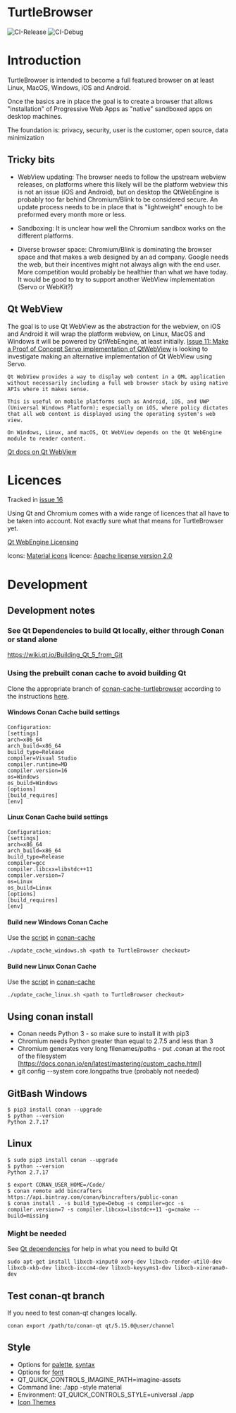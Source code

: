 # TurtleBrowser

![CI-Release](https://github.com/turtlebrowser/turtlebrowser/workflows/CI-Release/badge.svg)
![CI-Debug](https://github.com/turtlebrowser/turtlebrowser/workflows/CI-Debug/badge.svg)

# Introduction

TurtleBrowser is intended to become a full featured browser on at least Linux, MacOS, Windows, iOS and Android.

Once the basics are in place the goal is to create a browser that allows "installation" of Progressive Web Apps
as "native" sandboxed apps on desktop machines.

The foundation is: privacy, security, user is the customer, open source, data minimization

## Tricky bits

- WebView updating: The browser needs to follow the upstream webview releases, on platforms where
  this likely will be the platform webview this is not an issue (iOS and Android), but on desktop
  the QtWebEngine is probably too far behind Chromium/Blink to be considered secure. An update process
  needs to be in place that is "lightweight" enough to be preformed every month more or less.

- Sandboxing: It is unclear how well the Chromium sandbox works on the different platforms.

- Diverse browser space: Chromium/Blink is dominating the browser space and that makes a web
  designed by an ad company. Google needs the web, but their incentives might not always align
  with the end user. More competition would probably be healthier than what we have today. It would
  be good to try to support another WebView implementation (Servo or WebKit?)

## Qt WebView

The goal is to use Qt WebView as the abstraction for the webview, on iOS and Android it will wrap the
platform webview, on Linux, MacOS and Windows it will be powered by QtWebEngine, at least initially.
[Issue 11: Make a Proof of Concept Servo implementation of QtWebView](https://github.com/turtlebrowser/turtlebrowser/issues/11)
is looking to investigate making an alternative implementation of Qt WebView using Servo.

```
Qt WebView provides a way to display web content in a QML application without necessarily including a full web browser stack by using native APIs where it makes sense.

This is useful on mobile platforms such as Android, iOS, and UWP (Universal Windows Platform); especially on iOS, where policy dictates that all web content is displayed using the operating system's web view.

On Windows, Linux, and macOS, Qt WebView depends on the Qt WebEngine module to render content.
```

[Qt docs on Qt WebView](https://doc.qt.io/qt-5/qtwebview-index.html)

# Licences

Tracked in [issue 16](https://github.com/turtlebrowser/turtlebrowser/issues/16)

Using Qt and Chromium comes with a wide range of licences that all have to be taken into account. Not exactly sure what that means for TurtleBrowser yet.

[Qt WebEngine Licensing](https://doc.qt.io/qt-5/qtwebengine-licensing.html)

Icons: [Material icons](https://material.io/resources/icons/?style=outline) licence: [Apache license version 2.0](https://www.apache.org/licenses/LICENSE-2.0.html)

# Development

## Development notes

### See Qt Dependencies to build Qt locally, either through Conan or stand alone

https://wiki.qt.io/Building_Qt_5_from_Git

### Using the prebuilt conan cache to avoid building Qt

Clone the appropriate branch of [conan-cache-turtlebrowser](https://github.com/turtlebrowser/conan-cache-turtlebrowser) according to the instructions [here](https://github.com/turtlebrowser/conan-cache#how-to-use-locally).

#### Windows Conan Cache build settings
```
Configuration:
[settings]
arch=x86_64
arch_build=x86_64
build_type=Release
compiler=Visual Studio
compiler.runtime=MD
compiler.version=16
os=Windows
os_build=Windows
[options]
[build_requires]
[env]
```

#### Linux Conan Cache build settings
```
Configuration:
[settings]
arch=x86_64
arch_build=x86_64
build_type=Release
compiler=gcc
compiler.libcxx=libstdc++11
compiler.version=7
os=Linux
os_build=Linux
[options]
[build_requires]
[env]
```

#### Build new Windows Conan Cache
Use the [script](https://github.com/turtlebrowser/conan-cache/blob/master/update_cache_windows.sh) in [conan-cache](https://github.com/turtlebrowser/conan-cache)
```
./update_cache_windows.sh <path to TurtleBrowser checkout>
```

#### Build new Linux Conan Cache
Use the [script](https://github.com/turtlebrowser/conan-cache/blob/master/update_cache_linux.sh) in [conan-cache](https://github.com/turtlebrowser/conan-cache)
```
./update_cache_linux.sh <path to TurtleBrowser checkout>
```

## Using conan install

- Conan needs Python 3 - so make sure to install it with pip3
- Chromium needs Python greater than equal to 2.7.5 and less than 3
- Chromium generates very long filenames/paths - put .conan at the root of the filesystem
  [https://docs.conan.io/en/latest/mastering/custom_cache.html]
- git config --system core.longpaths true (probably not needed)

## GitBash Windows

```
$ pip3 install conan --upgrade
$ python --version
Python 2.7.17
```

## Linux

```
$ sudo pip3 install conan --upgrade
$ python --version
Python 2.7.17
```

```
$ export CONAN_USER_HOME=/Code/
$ conan remote add bincrafters https://api.bintray.com/conan/bincrafters/public-conan
$ conan install . -s build_type=Debug -s compiler=gcc -s compiler.version=7 -s compiler.libcxx=libstdc++11 -g=cmake --build=missing
```

### Might be needed

See [Qt dependencies](https://wiki.qt.io/Building_Qt_5_from_Git) for help in what you need to build Qt

```
sudo apt-get install libxcb-xinput0 xorg-dev libxcb-render-util0-dev libxcb-xkb-dev libxcb-icccm4-dev libxcb-keysyms1-dev libxcb-xinerama0-dev 
```

## Test conan-qt branch

If you need to test conan-qt changes locally.

```
conan export /path/to/conan-qt qt/5.15.0@user/channel
```

## Style

* Options for [palette](https://doc.qt.io/qt-5/qml-palette.html#qtquickcontrols2-palette), [syntax](https://doc.qt.io/qt-5/qtquickcontrols2-configuration.html#palette-configuration)
* Options for [font](https://doc.qt.io/qt-5/qtquickcontrols2-configuration.html#font-configuration)
* QT_QUICK_CONTROLS_IMAGINE_PATH=imagine-assets
* Command line: ./app -style material
* Environment: QT_QUICK_CONTROLS_STYLE=universal ./app
* [Icon Themes](https://doc.qt.io/qt-5/qtquickcontrols2-icons.html#icon-themes)
